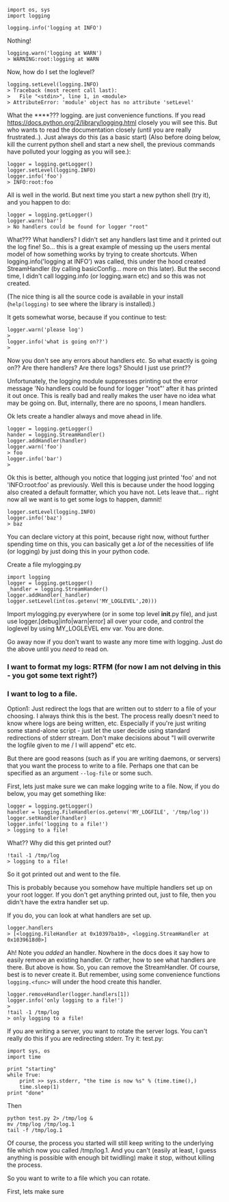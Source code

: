 ```
import os, sys
import logging

logging.info('logging at INFO')
```
Nothing!
```
logging.warn('logging at WARN')
> WARNING:root:logging at WARN
```
Now, how do I set the loglevel?
```
logging.setLevel(logging.INFO)
> Traceback (most recent call last):
>   File "<stdin>", line 1, in <module>
> AttributeError: 'module' object has no attribute 'setLevel'
```
What the ****???
logging.<func> are just convenience functions. If you read https://docs.python.org/2/library/logging.html closely you will see this. But who wants to read the documentation closely (until you are really frustrated..).
Just always do this (as a basic start)
(Also before doing below, kill the current python shell and start a new shell, the previous commands have polluted your logging as you will see.):
```
logger = logging.getLogger()
logger.setLevel(logging.INFO)
logger.info('foo')
> INFO:root:foo
```
All is well in the world.
But next time you start a new python shell (try it), and you happen to do:
```
logger = logging.getLogger()
logger.warn('bar')
> No handlers could be found for logger "root"
```
What??? What handlers? I didn't set any handlers last time and it printed out the log fine!
So... this is a great example of messing up the users mental model of how something works by trying to create shortcuts. When logging.info('logging at INFO') was called, this under the hood created StreamHandler (by calling basicConfig... more on this later). But the second time, I didn't call logging.info (or logging.warn etc) and so this was not created.

(The nice thing is all the source code is available in your install (`help(logging)` to see where the library is installed).)

It gets somewhat worse, because if you continue to test:
```
logger.warn('please log')
> 
logger.info('what is going on??')
>
```
Now you don't see any errors about handlers etc. So what exactly is going on?? Are there handlers? Are there logs? Should I just use print??

Unfortunately, the logging module suppresses printing out the error message 'No handlers could be found for logger "root"' after it has printed it out once. This is really bad and really makes the user have no idea what may be going on. But, internally, there are no spoons, I mean handlers.

Ok lets create a handler always and move ahead in life.
```
logger = logging.getLogger()
hander = logging.StreamHandler()
logger.addHandler(handler)
logger.warn('foo')
> foo
logger.info('bar')
>
```
Ok this is better, although you notice that logging just printed 'foo' and not 'INFO:root:foo' as previously. Well this is because under the hood logging also created a default formatter, which you have not. Lets leave that... right now all we want is to get some logs to happen, damnit!

```
logger.setLevel(logging.INFO)
logger.info('baz')
> baz
```

You can declare victory at this point, because right now, without further spending time on this, you can basically get a *lot* of the necessities of life (or logging) by just doing this in your python code.

Create a file mylogging.py
```
import logging
logger = logging.getLogger()
_handler = logging.StreamHander()
logger.addHandler(_handler)
logger.setLevel(int(os.getenv('MY_LOGLEVEL',20)))
```
Import mylogging.py everywhere (or in some top level __init__.py file), and just use logger.[debug|info|warn|error] all over your code, and control the loglevel by using MY_LOGLEVEL env var. You are done.

Go away now if you don't want to waste any more time with logging. Just do the above until you *need* to read on.

### I want to format my logs: RTFM (for now I am not delving in this - you got some text right?)

### I want to log to a file.
Option1: Just redirect the logs that are written out to stderr to a file of your choosing. I always think this is the best. The process really doesn't need to know where logs are being written, etc. Especially if you're just writing some stand-alone script - just let the user decide using standard redirections of stderr stream. Don't make decisions about "I will overwrite the logfile given to me / I will append" etc etc.

But there are good reasons (such as if you are writing daemons, or servers) that you want the process to write to a file. Perhaps one that can be specified as an argument `--log-file` or some such.

First, lets just make sure we can make logging write to a file. Now, if you do below, you may get something like:
```
logger = logging.getLogger()
handler = logging.FileHandler(os.getenv('MY_LOGFILE', '/tmp/log'))
logger.setHandler(handler)
logger.info('logging to a file!')
> logging to a file!
```
What?? Why did this get printed out?
```
!tail -1 /tmp/log
> logging to a file!
```
So it got printed out and went to the file.

This is probably because you somehow have multiple handlers set up on your root logger. If you don't get anything printed out, just to file, then you didn't have the extra handler set up.

If you do, you can look at what handlers are set up.
```
logger.handlers
> [<logging.FileHandler at 0x10397ba10>, <logging.StreamHandler at 0x1039618d0>]
```
Ah! Note you *added* an handler. Nowhere in the docs does it say how to easily remove an existing handler. Or rather, how to see what handlers are there. But above is how.
So, you can remove the StreamHandler. Of course, best is to never create it. But remember, using some convenience functions `logging.<func>` will under the hood create this handler.
```
logger.removeHandler(logger.handlers[1])
logger.info('only logging to a file!')
> 
!tail -1 /tmp/log
> only logging to a file!
```

If you are writing a server, you want to rotate the server logs. You can't really do this if you are redirecting stderr. Try it:
test.py:
```
import sys, os
import time

print "starting"
while True:
    print >> sys.stderr, "the time is now %s" % (time.time(),)
    time.sleep(1)
print "done"
```

Then
```
python test.py 2> /tmp/log &
mv /tmp/log /tmp/log.1
tail -f /tmp/log.1
```
Of course, the process you started will still keep writing to the underlying file which now you called /tmp/log.1. And you can't (easily at least, I guess anything is possible with enough bit twidlling) make it stop, without killing the process.

So you want to write to a file which you can rotate.

First, lets make sure 






